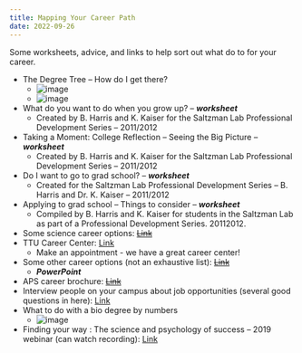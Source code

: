 ```yaml
---
title: Mapping Your Career Path
date: 2022-09-26
---
```

Some worksheets, advice, and links to help sort out what do to for your career.

<!--more-->

- The Degree Tree – How do I get there?
  - ![image](https://github.com/breanna-n-harris/Harris-lab-website/assets/58483740/36e995d6-a8e2-48c1-aaaf-3e7f535a889c)
  - ![image](https://github.com/breanna-n-harris/Harris-lab-website/assets/58483740/59afa6e6-2eb0-4757-9adb-8c30898ed061)
- What do you want to do when you grow up? – ***worksheet***
  - Created by B. Harris and K. Kaiser for the Saltzman Lab Professional Development Series – 2011/2012
- Taking a Moment: College Reflection – Seeing the Big Picture – ***worksheet***
  - Created by B. Harris and K. Kaiser for the Saltzman Lab Professional Development Series – 2011/2012
- Do I want to go to grad school? – ***worksheet***
  - Created for the Saltzman Lab Professional Development Series – B. Harris and Dr. K. Kaiser – 2011/2012 
- Applying to grad school – Things to consider – ***worksheet***
  - Compiled by B. Harris and K. Kaiser for students in the Saltzman Lab as part of a Professional Development Series. 20112012. 
- Some science career options: ~~[Link](chrome-extension://efaidnbmnnnibpcajpcglclefindmkaj/https:/learn-us-east-1-prod-fleet02-xythos.content.blackboardcdn.com/5fd77210592ae/5949373?X-Blackboard-S3-Bucket=learn-us-east-1-prod-fleet01-xythos&X-Blackboard-Expiration=1709154000000&X-Blackboard-Signature=tot2iCO2SQWI0%2BJivfm%2FvlfV%2FDXFgUUYJ2aPZ4jlPfI%3D&X-Blackboard-Client-Id=300543&X-Blackboard-S3-Region=us-east-1&response-cache-control=private%2C%20max-age%3D21600&response-content-disposition=inline%3B%20filename%2A%3DUTF-8%27%272018_Science_Careers_Handbook.pdf&response-content-type=application%2Fpdf&X-Amz-Security-Token=IQoJb3JpZ2luX2VjEAgaCXVzLWVhc3QtMSJGMEQCIEA%2FuCjDRBDiDwOpcRI%2BrSwTszvnBiW0WgL4xL4ZRTceAiAo7K4TLui%2FZ8qN1SoZYAXSnGGt26p0Ke%2BikKV6wWWmMyq8BQjx%2F%2F%2F%2F%2F%2F%2F%2F%2F%2F8BEAMaDDYzNTU2NzkyNDE4MyIMwReKxE8q%2BGXEYOFjKpAFwbQX2Yv4eOoAHAoJG4%2FcjPUNzvAKFNwB0DIp2aPez0zLVmkeNgsqEl2cQSOLt0OvMOUqAGRB8nDMwaqPFElFhKHByl4tIWO%2FfDlPMlT3v%2BU2G0u%2Fo2xIHiv8%2BAtDJ9TGTFfFR8FjDqDQhBYZtVCt8zj5LIhkVaI7Bg01hKqe6Qf58%2BJ%2FWhPZFlID6WfYV%2Br3328gXKTwv4Uiluvl2MKMFP5rTNraam5%2Ftj45zvvVU0jNJJFRx%2FPLAF9H5Jc2DpQdljDuUXUF5DKxAEQkU9zG6Ps03zFBHzkhZzuO9F6mKJ%2ByJXxTkOoLvjDUvs0kk4gXJwkJUrg%2BPKjYyQ%2F3etpIEen8lH9J%2BVaP%2F6Z49sKop3DAwwltaohOyX3HRkTcKDnR5aL0a4YJ3LQ4z2LRJIhYlmOb2BPYXD%2F2wx0%2FBOTwMdIHr0N95NMiZhInUD06jCOw8wNta%2Fwb59z%2BSeiFTGVmHUVFfDxh%2BI319YsB40x%2BrESw%2BWp2qPcSP4sWLx%2FYYdGcKkHoTfk8e2tRfECrbWCGzk7gk%2B4NWD2ZufnBBw5xkk1Q%2FAeSZGHXRw6znUA%2FRpJewdykpe8GnzwoqRpi%2FzagkbJ%2FJqW3z4PdaAxzNG2BddNsM8QgiiNP%2BvayzLmfsuHjGjpT12%2Bc1LhHLwTmk1pG5Y%2FLqREq30XexH3mp14DV45arJqRzfs3jWY6pqM4FB%2BJdGzOJANFjUSPwThwuhCJ7Y4pzA4Cpvy2WO0XwQmFTCoiju5B5oNNhYB%2FRwUasmeEC8h7s%2FNls%2FJp8IIzn9YWvr3Xpac1gHZJDKj7zaiElyacKNR5mOd7qZoms%2FNsm4Ck8TcxMWKINHPJOBBukavv4oFXFqY1brTVic8qJibSDJowu7D9rgY6sgH0VyT%2BR6Td10tAcQnRtYtDEKVME7wi6GQ8K78%2BQY8%2Fi%2FF1NwOFDVVUs2tt13jhiYHAHPe8m4WcOcAia9btlNvqghtHj4hypI38mum8vfYnfMIWQ8f5w%2FuFJyKfFo1SDDe9K73cpGot15FRKSuC8pcJOkF%2BjEd2%2B5BdXW6BkN2XQlLCas7ZyaERDerORJteJoSi4ymbUYZ6p%2FBiyhmHiDD1WTpX31g12fUzUL5faW1j%2BuwV&X-Amz-Algorithm=AWS4-HMAC-SHA256&X-Amz-Date=20240228T1)~~
- TTU Career Center: [Link](https://www.depts.ttu.edu/careercenter/)
  - Make an appointment - we have a great career center!
- Some other career options (not an exhaustive list): ~~[Link](chrome-extension://efaidnbmnnnibpcajpcglclefindmkaj/https:/learn-us-east-1-prod-fleet02-xythos.content.blackboardcdn.com/5fd77210592ae/5949374?X-Blackboard-S3-Bucket=learn-us-east-1-prod-fleet01-xythos&X-Blackboard-Expiration=1709154000000&X-Blackboard-Signature=ISn%2B59mChA1SP4irQsPioyYhclIPsWKQe2Ko6YeKFhQ%3D&X-Blackboard-Client-Id=300543&X-Blackboard-S3-Region=us-east-1&response-cache-control=private%2C%20max-age%3D21600&response-content-disposition=inline%3B%20filename%2A%3DUTF-8%27%27Careers%2520in%2520Science_BH_edited.pdf&response-content-type=application%2Fpdf&X-Amz-Security-Token=IQoJb3JpZ2luX2VjEAgaCXVzLWVhc3QtMSJGMEQCICJ4RGyqBtOVvnhM8MNicNwd7ElX0SXWrPhm2iO2cawBAiBH8nOZZg4fyf01qrSkbGBwt9nVwhNXdcT88tkixAKmiiq8BQjx%2F%2F%2F%2F%2F%2F%2F%2F%2F%2F8BEAMaDDYzNTU2NzkyNDE4MyIMFHbdh9%2B3jWqc6tSjKpAFdfSR0k0ryaHBVpS96wLQgSiof%2F%2B%2FBfUMzf%2F6gmyCRNTMuZA%2FIZ0vwxhlOkuoQW%2FQxmfT63eES7dvTRIt%2B0tipgjtyeOICTukASshnKMxqg%2BbF6Ypo9eN3i9tIxJ43jptdpR7Z%2BTMh0O9DdOWOPXCedArBSv%2B69e%2FRPD0PttMQ4vEMM8b6z4FgVDrn65Kh%2FIbD8b7k%2FsZSsyZk%2BwDCEIMmKp2mai%2FxFaAgUMooBSR6HFZ9Bp81fVoJOD5BMVupZHWMyO0HyhhPM%2BIkNA295navBhpgzyZOSogE8RV0S4aGw8VTLY3AaqV85TZWJk8%2BGrgEBwwlj7macJJYn2QvdwQBiMKQERI5BkvlMdLNv6gVZQgHgL8zLCv2IiPGw7ki%2BvP2VVDcSRwTWS2x7qD9cHWsNNcyxsTMzyLHbsejdH7UmfFe048GmMIeF9X096ef%2B3qb741lOabHYp1VtJKrfZM3%2BtkvrD2%2BY3s35aB77mJAgbtKz6gEndvMcR9keIuOWj9Pm0C2QvXYsoz0Gm3%2FxQM3EJYCZ4VE2uhSqVMNfrXADqW7FyjNiCPKJyB4RFEofcR6r8t16DKgTbqHIryZdJw2UBz791TJ3ET7LZ048Qq1BU8shSK0m3aj97CkgSGaVC0pdAsPpQH1rUYleUgglgb%2F9E1oSqlPlSEAYK5Kerc1wVwwnHqy%2F8bXoVtS0tqRfZrF7zKT9liMaFHneMwXdCu179pBRUouFJ4xrhG97CpHO0GUMMNuIUmt%2BQMBAxB%2FXKUFFbdrOjbaGaoZUiOEM0g9Bx70hBhpPamfkTAglo9Vy6la4X1MHH2D6O%2FdUHPOsiqP9W%2Bcw10FpFp%2B8egDbeUmXvpmUC2551UNawZ7gUzQL8wvKP9rgY6sgHmsIZMj3S54iDQeo63Do3C%2FbQUBsYl%2B0MeN19dQjxqEmgWKg5ZVC5sL9z2JKxLptj0qTMR56hrzCdtdZTYn%2BPfG5uS0s1J%2B%2BDbHXcpMpao%2FEwo6MpyvNuzZpKPMpsh3lnbSv8dJineiebr9%2FDVdIS412%2FIiIA0tEBG8o5qqxh%2BOpX0ozKPLO8tP5YdIMcc5l22%2BEtnCsGulnrwPEhTSU4aq0M%2BUsLnKC84btfnC4UcOVt9&X-Amz-Algorithm=AWS4-HMAC-SHA256&X-Amz-Date=20240228T150000Z&X-Amz-Si)~~
  - ***PowerPoint***
- APS career brochure: ~~[Link](chrome-extension://efaidnbmnnnibpcajpcglclefindmkaj/https:/learn-us-east-1-prod-fleet02-xythos.content.blackboardcdn.com/5fd77210592ae/2569102?X-Blackboard-S3-Bucket=learn-us-east-1-prod-fleet01-xythos&X-Blackboard-Expiration=1709154000000&X-Blackboard-Signature=6aP%2FTIejBQt0AI5mhmlgqHZpSDZee0m44Qi2T5vtK5Q%3D&X-Blackboard-Client-Id=300543&X-Blackboard-S3-Region=us-east-1&response-cache-control=private%2C%20max-age%3D21600&response-content-disposition=inline%3B%20filename%2A%3DUTF-8%27%27Career%2520brochure_APS_physiologist.pdf&response-content-type=application%2Fpdf&X-Amz-Security-Token=IQoJb3JpZ2luX2VjEAgaCXVzLWVhc3QtMSJGMEQCICJ4RGyqBtOVvnhM8MNicNwd7ElX0SXWrPhm2iO2cawBAiBH8nOZZg4fyf01qrSkbGBwt9nVwhNXdcT88tkixAKmiiq8BQjx%2F%2F%2F%2F%2F%2F%2F%2F%2F%2F8BEAMaDDYzNTU2NzkyNDE4MyIMFHbdh9%2B3jWqc6tSjKpAFdfSR0k0ryaHBVpS96wLQgSiof%2F%2B%2FBfUMzf%2F6gmyCRNTMuZA%2FIZ0vwxhlOkuoQW%2FQxmfT63eES7dvTRIt%2B0tipgjtyeOICTukASshnKMxqg%2BbF6Ypo9eN3i9tIxJ43jptdpR7Z%2BTMh0O9DdOWOPXCedArBSv%2B69e%2FRPD0PttMQ4vEMM8b6z4FgVDrn65Kh%2FIbD8b7k%2FsZSsyZk%2BwDCEIMmKp2mai%2FxFaAgUMooBSR6HFZ9Bp81fVoJOD5BMVupZHWMyO0HyhhPM%2BIkNA295navBhpgzyZOSogE8RV0S4aGw8VTLY3AaqV85TZWJk8%2BGrgEBwwlj7macJJYn2QvdwQBiMKQERI5BkvlMdLNv6gVZQgHgL8zLCv2IiPGw7ki%2BvP2VVDcSRwTWS2x7qD9cHWsNNcyxsTMzyLHbsejdH7UmfFe048GmMIeF9X096ef%2B3qb741lOabHYp1VtJKrfZM3%2BtkvrD2%2BY3s35aB77mJAgbtKz6gEndvMcR9keIuOWj9Pm0C2QvXYsoz0Gm3%2FxQM3EJYCZ4VE2uhSqVMNfrXADqW7FyjNiCPKJyB4RFEofcR6r8t16DKgTbqHIryZdJw2UBz791TJ3ET7LZ048Qq1BU8shSK0m3aj97CkgSGaVC0pdAsPpQH1rUYleUgglgb%2F9E1oSqlPlSEAYK5Kerc1wVwwnHqy%2F8bXoVtS0tqRfZrF7zKT9liMaFHneMwXdCu179pBRUouFJ4xrhG97CpHO0GUMMNuIUmt%2BQMBAxB%2FXKUFFbdrOjbaGaoZUiOEM0g9Bx70hBhpPamfkTAglo9Vy6la4X1MHH2D6O%2FdUHPOsiqP9W%2Bcw10FpFp%2B8egDbeUmXvpmUC2551UNawZ7gUzQL8wvKP9rgY6sgHmsIZMj3S54iDQeo63Do3C%2FbQUBsYl%2B0MeN19dQjxqEmgWKg5ZVC5sL9z2JKxLptj0qTMR56hrzCdtdZTYn%2BPfG5uS0s1J%2B%2BDbHXcpMpao%2FEwo6MpyvNuzZpKPMpsh3lnbSv8dJineiebr9%2FDVdIS412%2FIiIA0tEBG8o5qqxh%2BOpX0ozKPLO8tP5YdIMcc5l22%2BEtnCsGulnrwPEhTSU4aq0M%2BUsLnKC84btfnC4UcOVt9&X-Amz-Algorithm=AWS4-HMAC-SHA256&X-Amz-Date=20240228T150000Z&X-Amz-Si)~~
- Interview people  on your campus about job opportunities (several good questions in here): [Link](https://www.insidehighered.com/advice/2019/01/08/faculty-should-interview-people-their-campuses-better-advise-students-about-job)
- What to do with a bio degree by numbers
  -  ![image](https://github.com/breanna-n-harris/Harris-lab-website/assets/58483740/24adf973-5d4e-4d87-93f3-73107350db8d)
- Finding your way : The science and psychology of success – 2019 webinar (can watch recording): [Link](https://www.science.org/content/webinar/finding-your-way-science-and-psychology-success)
